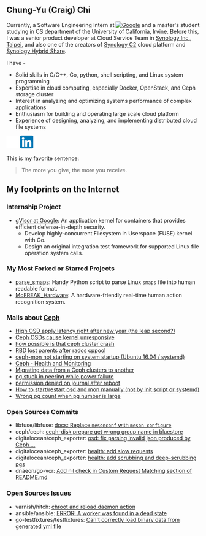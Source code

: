 ## Chung-Yu (Craig) Chi

Currently, a Software Engineering Intern at [![Google](https://avatars1.githubusercontent.com/u/1342004?s=30&v=5)](https://www.google.com/) and a master's student studying in CS department of the University of California, Irvine. Before this, I was a senior product developer at Cloud Service Team in [Synology Inc., Taipei](https://www.synology.com/en-global), and also one of the creators of [Synology C2](https://c2.synology.com/en-us) cloud platform and [Synology Hybrid Share](https://www.servethehome.com/synology-outlines-2020-strategy-in-nyc/#attachment_37917).

I have -

- Solid skills in C/C++, Go, python, shell scripting, and Linux system programming
- Expertise in cloud computing, especially Docker, OpenStack, and Ceph storage cluster
- Interest in analyzing and optimizing systems performance of complex applications
- Enthusiasm for building and operating large scale cloud platform
- Experience of designing, analyzing, and implementing distributed cloud file systems

[![Github](logo/GitHub-Mark-Light-32px.png)](https://github.com/craig08)
[![LinkedIn](logo/In-2CRev-34px-R.png)](https://www.linkedin.com/in/chungyuchi/)

This is my favorite sentence:

> The more you give, the more you receive.

## My footprints on the Internet

### Internship Project

- [gVisor at Google](https://gvisor.dev): An application kernel for containers that provides efficient defense-in-depth security.
  - Develop highly-concurrent Filesystem in Userspace (FUSE) kernel with Go.
  - Design an original integration test framework for supported Linux file operation system calls.

### My Most Forked or Starred Projects

- [parse_smaps](https://github.com/craig08/parse_smaps): Handy Python script to parse Linux `smaps` file into human readable format.
- [MoFREAK_Hardware](https://github.com/craig08/MoFREAK_Hardware): A hardware-friendly real-time human action recognition system.

### Mails about [Ceph](https://ceph.com/)

- [High OSD apply latency right after new year (the leap second?)](https://ceph-users.ceph.narkive.com/mcdm0utr/high-osd-apply-latency-right-after-new-year-the-leap-second)
- [Ceph OSDs cause kernel unresponsive](https://www.mail-archive.com/ceph-users@lists.ceph.com/msg34072.html)
- [how possible is that ceph cluster crash](http://lists.ceph.com/pipermail/ceph-users-ceph.com/2016-November/014459.html)
- [RBD lost parents after rados cppool](https://ceph-users.ceph.narkive.com/88v7Zjx7/rbd-lost-parents-after-rados-cppool)
- [ceph-mon not starting on system startup (Ubuntu 16.04 / systemd)](https://www.spinics.net/lists/ceph-users/msg32395.html)
- [Ceph - Health and Monitoring](https://www.spinics.net/lists/ceph-users/msg33462.html)
- [Migrating data from a Ceph clusters to another](http://lists.ceph.com/pipermail/ceph-users-ceph.com/2017-February/016142.html)
- [pg stuck in peering while power failure](http://lists.ceph.com/pipermail/ceph-users-ceph.com/2017-January/015576.html)
- [permission denied on journal after reboot](http://lists.ceph.com/pipermail/ceph-users-ceph.com/2017-February/016225.html)
- [How to start/restart osd and mon manually (not by init script or systemd)](http://lists.ceph.com/pipermail/ceph-users-ceph.com/2016-December/015035.html)
- [Wrong pg count when pg number is large](http://lists.ceph.com/pipermail/ceph-users-ceph.com/2016-December/014745.html)

### Open Sources Commits

- libfuse/libfuse: [docs: Replace `mesonconf` with `meson configure`](https://github.com/libfuse/libfuse/commit/032db1ab298d62c4d0c5be1f9fb2df299aec2346)
- ceph/ceph: [ceph-disk prepare get wrong group name in bluestore](https://tracker.ceph.com/issues/18954)
- digitalocean/ceph_exporter: [osd: fix parsing invalid json produced by Ceph ...](https://github.com/digitalocean/ceph_exporter/commit/74439767fb9b91b4c540c9db02942099385c224f)
- digitalocean/ceph_exporter: [health: add slow requests](https://github.com/digitalocean/ceph_exporter/commit/fe7675050bbd4ecab7738b69fdc3bb4d4257fa1a)
- digitalocean/ceph_exporter: [health: add scrubbing and deep-scrubbing pgs](https://github.com/digitalocean/ceph_exporter/commit/71563b12931f9df6034acb47136698a6ff6b1627)
- dnaeon/go-vcr: [Add nil check in Custom Request Matching section of README.md](https://github.com/dnaeon/go-vcr/pull/44/commits/ea98147981e52a7dd9e7336dfff7289e73dfa731)

### Open Sources Issues

- varnish/hitch: [chroot and reload daemon action](https://github.com/varnish/hitch/issues/176)
- ansible/ansible: [ERROR! A worker was found in a dead state](https://github.com/ansible/ansible/issues/32554#issuecomment-382360908)
- go-testfixtures/testfixtures: [Can't correctly load binary data from generated yml file](https://github.com/go-testfixtures/testfixtures/issues/48)
